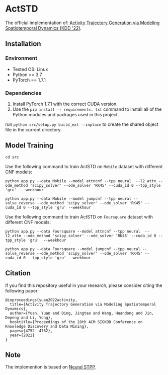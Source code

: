 # ActSTD

The official implementation of:  [Activity Trajectory Generation via Modeling Spatiotemporal Dynamics (KDD '22)](https://dl.acm.org/doi/abs/10.1145/3534678.3542671).

## Installation

### Environment
- Tested OS: Linux
- Python >= 3.7
- PyTorch == 1.7.1

### Dependencies
1. Install PyTorch 1.7.1 with the correct CUDA version.
2. Use the ``pip install -r requirements. txt`` command to install all of the Python modules and packages used in this project.

run `python src/setup.py build_ext --inplace` to create the shared object file in the current directory.


## Model Training
`cd src`

Use the following command to train ActSTD on `Mobile` dataset with different CNF models: 

`python app.py --data Mobile --model attncnf --tpp neural  --l2_attn --ode_method 'scipy_solver' --ode_solver 'RK45' --cuda_id 0 --tpp_style 'gru'  --weekhour`

`python app.py --data Mobile --model jumpcnf --tpp neural --solve_reverse --ode_method 'scipy_solver' --ode_solver 'RK45' --cuda_id 0 --tpp_style 'gru' --weekhour`

Use the following command to train ActSTD on `Foursquare` dataset with different CNF models: 

`python app.py --data Foursquare --model attncnf --tpp neural  --l2_attn --ode_method 'scipy_solver' --ode_solver 'RK45' --cuda_id 0 --tpp_style 'gru'  --weekhour`

`python app.py --data Foursquare --model jumpcnf --tpp neural --solve_reverse --ode_method 'scipy_solver' --ode_solver 'RK45' --cuda_id 0 --tpp_style 'gru' --weekhour`


## Citation
If you find this repository useful in your research, please consider citing the following paper:

```
@inproceedings{yuan2022activity,
  title={Activity Trajectory Generation via Modeling Spatiotemporal Dynamics},
  author={Yuan, Yuan and Ding, Jingtao and Wang, Huandong and Jin, Depeng and Li, Yong},
  booktitle={Proceedings of the 28th ACM SIGKDD Conference on Knowledge Discovery and Data Mining},
  pages={4752--4762},
  year={2022}
}
```

## Note
The implemention is based on [Neural STPP](https://github.com/facebookresearch/neural_stpp).

